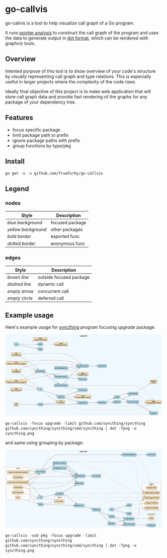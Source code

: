 # go-callvis

go-callvis is a tool to help visualize call graph of a Go program.

It runs [pointer analysis](https://godoc.org/golang.org/x/tools/go/pointer) to construct the call graph of the program and uses the data to generate output in [dot format](http://www.graphviz.org/content/dot-language), which can be rendered with graphviz tools.

## Overview

Intented purpose of this tool is to show overview of your code's structure by visually representing call graph and type relations. This is especially useful in larger projects where the complexity of the code rises.

Ideally final objective of this project is to make web application that will store call graph data and provide fast rendering of the graphs for any package of your dependency tree.

## Features

- focus specific package
- limit package path to prefix
- ignore package paths with prefix
- group functions by type/pkg

## Install

```
go get -u -v github.com/TrueFurby/go-callvis
```

## Legend

### nodes
| Style | Description
| ----- | -----------
| *blue background* | focused package
| *yellow background* | other packages
| *bold border* | exported func
| *dotted border* | anonymous func

### edges
| Style | Description
| ----- | -----------
| *brown line* | outside focused package
| *dashed line* | dynamic call
| *empty arrow* | concurrent call
| *empty circle* | deferred call

## Example usage

Here's example usage for [syncthing](https://github.com/syncthing/syncthing) program focusing *upgrade* package:

![syncthing example output](images/syncthing.png)

```
go-callvis -focus upgrade -limit github.com/syncthing/syncthing github.com/syncthing/syncthing/cmd/syncthing | dot -Tpng -o syncthing.png
```

and same using grouping by package:

![syncthing example output](images/syncthing_pkg.png)

```
go-callvis -sub pkg -focus upgrade -limit github.com/syncthing/syncthing github.com/syncthing/syncthing/cmd/syncthing | dot -Tpng -o syncthing.png
```
